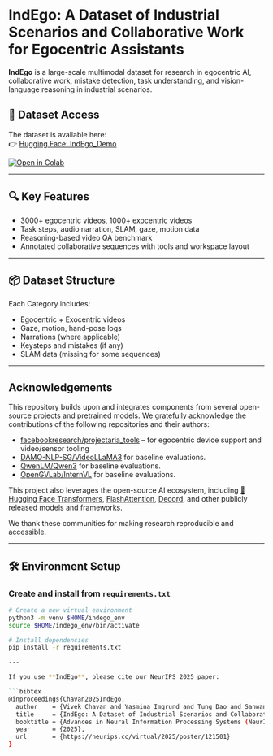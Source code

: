 # IndEgo: A Dataset of Industrial Scenarios and Collaborative Work for Egocentric Assistants

**IndEgo** is a large-scale multimodal dataset for research in egocentric AI, collaborative work, mistake detection, task understanding, and vision-language reasoning in industrial scenarios.

## 🔗 Dataset Access

The dataset is available here:  
👉 [Hugging Face: IndEgo_Demo](https://huggingface.co/datasets/vivek9chavan/IndEgo_Demo)

[![Open in Colab](https://colab.research.google.com/assets/colab-badge.svg)](https://colab.research.google.com/drive/1qCZnFQNRjBuy3vBlkMy7sMTcYkTNOzgg?usp=sharing)

---

## 🔍 Key Features
- 3000+ egocentric videos, 1000+ exocentric videos
- Task steps, audio narration, SLAM, gaze, motion data
- Reasoning-based video QA benchmark
- Annotated collaborative sequences with tools and workspace layout

---

## 📦 Dataset Structure
Each Category includes:
- Egocentric + Exocentric videos
- Gaze, motion, hand-pose logs
- Narrations (where applicable)
- Keysteps and mistakes (if any)
- SLAM data (missing for some sequences)

---
## Acknowledgements

This repository builds upon and integrates components from several open-source projects and pretrained models. We gratefully acknowledge the contributions of the following repositories and their authors:

- [facebookresearch/projectaria_tools](https://github.com/facebookresearch/projectaria_tools) – for egocentric device support and video/sensor tooling  
- [DAMO-NLP-SG/VideoLLaMA3](https://github.com/DAMO-NLP-SG/VideoLLaMA3) for baseline evaluations.
- [QwenLM/Qwen3](https://github.com/QwenLM/Qwen3) for baseline evaluations.
- [OpenGVLab/InternVL](https://github.com/OpenGVLab/InternVL) for baseline evaluations.

This project also leverages the open-source AI ecosystem, including [🤗 Hugging Face Transformers](https://github.com/huggingface/transformers), [FlashAttention](https://github.com/Dao-AILab/flash-attention), [Decord](https://github.com/dmlc/decord), and other publicly released models and frameworks.

We thank these communities for making research reproducible and accessible.

---

## 🛠️ Environment Setup

### Create and install from `requirements.txt`
```bash
# Create a new virtual environment
python3 -m venv $HOME/indego_env
source $HOME/indego_env/bin/activate

# Install dependencies
pip install -r requirements.txt

---

If you use **IndEgo**, please cite our NeurIPS 2025 paper:

```bibtex
@inproceedings{Chavan2025IndEgo,
  author    = {Vivek Chavan and Yasmina Imgrund and Tung Dao and Sanwantri Bai and Bosong Wang and Ze Lu and Oliver Heimann and J{\"o}rg Kr{\"u}ger},
  title     = {IndEgo: A Dataset of Industrial Scenarios and Collaborative Work for Egocentric Assistants},
  booktitle = {Advances in Neural Information Processing Systems (NeurIPS) Datasets and Benchmarks Track},
  year      = {2025},
  url       = {https://neurips.cc/virtual/2025/poster/121501}
}
